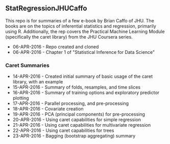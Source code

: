 ## StatRegressionJHUCaffo  
This repo is for summaries of a few e-book by Brian Caffo of JHU.  The books are on the topics of inferential statistics and regression, primarily using R.  Additionally, the rep covers the Practical Machine Learning Module (specifically the caret library) from the JHU Coursera series.  
  
* 06-APR-2016 - Repo created and cloned  
* 06-APR-2016 - Chapter 1 of "Statistical Inference for Data Science"  
  
### Caret Summaries  
* 14-APR-2016 - Created initial summary of basic usage of the caret library, with an example  
* 15-APR-2016 - Summary of folds, resamples, and time slices  
* 16-APR-2016 - Summary of training options and exploratory predictor plotting  
* 17-APR-2016 - Parallel processing, and pre-processing    
* 18-APR-2016 - Covariate creation  
* 19-APR-2016 - PCA (principal components) for pre-processing  
* 20-APR-2016 - Using caret capabilities for simple regression    
* 21-APR-2016 - Using caret capabilities for multivariate regression    
* 22-APR-2016 - Using caret capabilities for trees    
* 23-APR-2016 - Bagging (bootstrap aggregating) summary    
  
